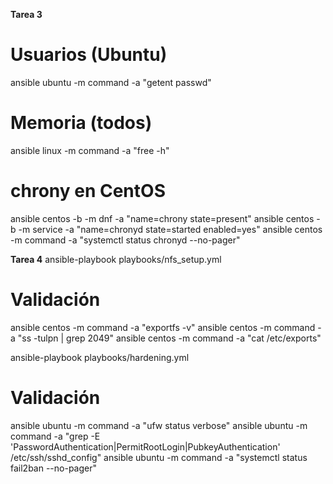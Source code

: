 **Tarea 3**

# Usuarios (Ubuntu)
ansible ubuntu -m command -a "getent passwd"

# Memoria (todos)
ansible linux  -m command -a "free -h"

# chrony en CentOS
ansible centos -b -m dnf -a "name=chrony state=present"
ansible centos -b -m service -a "name=chronyd state=started enabled=yes"
ansible centos -m command -a "systemctl status chronyd --no-pager"


**Tarea 4**
ansible-playbook playbooks/nfs_setup.yml
# Validación
ansible centos -m command -a "exportfs -v"
ansible centos -m command -a "ss -tulpn | grep 2049"
ansible centos -m command -a "cat /etc/exports"

ansible-playbook playbooks/hardening.yml
# Validación
ansible ubuntu -m command -a "ufw status verbose"
ansible ubuntu -m command -a "grep -E 'PasswordAuthentication|PermitRootLogin|PubkeyAuthentication' /etc/ssh/sshd_config"
ansible ubuntu -m command -a "systemctl status fail2ban --no-pager"
